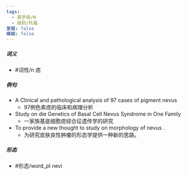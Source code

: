 ```yaml
---
tags:
  - 首字母/N
  - 级别/托福
掌握: false
模糊: false
---
```

##### 词义
- #词性/n  痣
##### 例句
- A Clinical and pathological analysis of 97 cases of pigment nevus
	- 97例色素痣的临床和病理分析
- Study on die Genetics of Basal Cell Nevus Syndrome in One Family
	- 一家族基底细胞痣综合征遗传学的研究
- To provide a new thought to study on morphology of nevus .
	- 为研究皮肤良性肿瘤的形态学提供一种新的思路。
##### 形态
- #形态/word_pl nevi
